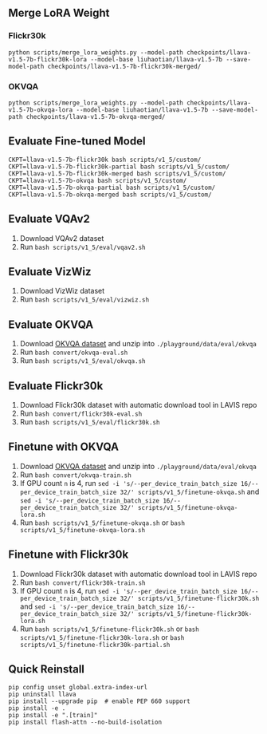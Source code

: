 ## Merge LoRA Weight

### Flickr30k

```
python scripts/merge_lora_weights.py --model-path checkpoints/llava-v1.5-7b-flickr30k-lora --model-base liuhaotian/llava-v1.5-7b --save-model-path checkpoints/llava-v1.5-7b-flickr30k-merged/
```

### OKVQA

```
python scripts/merge_lora_weights.py --model-path checkpoints/llava-v1.5-7b-okvqa-lora --model-base liuhaotian/llava-v1.5-7b --save-model-path checkpoints/llava-v1.5-7b-okvqa-merged/
```

## Evaluate Fine-tuned Model

```
CKPT=llava-v1.5-7b-flickr30k bash scripts/v1_5/custom/
CKPT=llava-v1.5-7b-flickr30k-partial bash scripts/v1_5/custom/
CKPT=llava-v1.5-7b-flickr30k-merged bash scripts/v1_5/custom/
CKPT=llava-v1.5-7b-okvqa bash scripts/v1_5/custom/
CKPT=llava-v1.5-7b-okvqa-partial bash scripts/v1_5/custom/
CKPT=llava-v1.5-7b-okvqa-merged bash scripts/v1_5/custom/
```

## Evaluate VQAv2

1. Download VQAv2 dataset
2. Run `bash scripts/v1_5/eval/vqav2.sh`

## Evaluate VizWiz

1. Download VizWiz dataset
2. Run `bash scripts/v1_5/eval/vizwiz.sh`

## Evaluate OKVQA

1. Download [OKVQA dataset](https://okvqa.allenai.org/download.html) and unzip into `./playground/data/eval/okvqa`
2. Run `bash convert/okvqa-eval.sh`
3. Run `bash scripts/v1_5/eval/okvqa.sh`

## Evaluate Flickr30k

1. Download Flickr30k dataset with automatic download tool in LAVIS repo
2. Run `bash convert/flickr30k-eval.sh`
3. Run `bash scripts/v1_5/eval/flickr30k.sh`

## Finetune with OKVQA

1. Download [OKVQA dataset](https://okvqa.allenai.org/download.html) and unzip into `./playground/data/eval/okvqa`
2. Run `bash convert/okvqa-train.sh`
3. If GPU count `n` is 4, run `sed -i 's/--per_device_train_batch_size 16/--per_device_train_batch_size 32/' scripts/v1_5/finetune-okvqa.sh` and `sed -i 's/--per_device_train_batch_size 16/--per_device_train_batch_size 32/' scripts/v1_5/finetune-okvqa-lora.sh`
4. Run `bash scripts/v1_5/finetune-okvqa.sh` or `bash scripts/v1_5/finetune-okvqa-lora.sh`

## Finetune with Flickr30k

1. Download Flickr30k dataset with automatic download tool in LAVIS repo
2. Run `bash convert/flickr30k-train.sh`
3. If GPU count `n` is 4, run `sed -i 's/--per_device_train_batch_size 16/--per_device_train_batch_size 32/' scripts/v1_5/finetune-flickr30k.sh` and `sed -i 's/--per_device_train_batch_size 16/--per_device_train_batch_size 32/' scripts/v1_5/finetune-flickr30k-lora.sh`
4. Run `bash scripts/v1_5/finetune-flickr30k.sh` or `bash scripts/v1_5/finetune-flickr30k-lora.sh` or `bash scripts/v1_5/finetune-flickr30k-partial.sh`

## Quick Reinstall

```
pip config unset global.extra-index-url
pip uninstall llava
pip install --upgrade pip  # enable PEP 660 support
pip install -e .
pip install -e ".[train]"
pip install flash-attn --no-build-isolation
```
